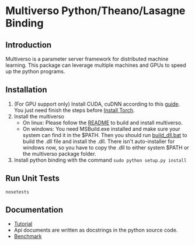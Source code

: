 # Multiverso Python/Theano/Lasagne Binding


## Introduction
Multiverso is a parameter server framework for distributed machine learning. This package can leverage multiple machines and GPUs to speed up the python programs.


## Installation

1. (For GPU support only) Install CUDA, cuDNN according to this [guide](https://github.com/Microsoft/fb.resnet.torch/blob/multiverso/INSTALL.md). You just need finish the steps before [Install Torch](https://github.com/Microsoft/fb.resnet.torch/blob/multiverso/INSTALL.md#install-torch).
1. Install the multiverso
    * On linux: Please follow the [README](../../README.md#build) to build and install multiverso.
    * On windows: You need MSBuild.exe installed and make sure your system can find it in the $PATH. Then you should run [build_dll.bat](../../src/build_dll.bat) to build the .dll file and install the .dll. There isn't auto-installer for windows now, so you have to copy the .dll to either system $PATH or the multiverso package folder.
1. Install python binding with the command `sudo python setup.py install`


## Run Unit Tests
```
nosetests
```


## Documentation
* [Tutorial](https://github.com/Microsoft/multiverso/wiki/How-to-write-python-code-with-multiverso)
* Api documents are written as docstrings in the python source code.
* [Benchmark](https://github.com/Microsoft/multiverso/wiki/Multiverso-Python-Binding-Benchmark)
